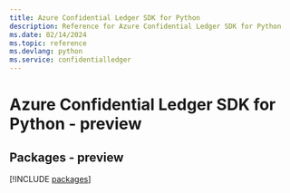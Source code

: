 ```yaml
---
title: Azure Confidential Ledger SDK for Python
description: Reference for Azure Confidential Ledger SDK for Python
ms.date: 02/14/2024
ms.topic: reference
ms.devlang: python
ms.service: confidentialledger
---
```

# Azure Confidential Ledger SDK for Python - preview
## Packages - preview
[!INCLUDE [packages](confidential-ledger-index.md)]